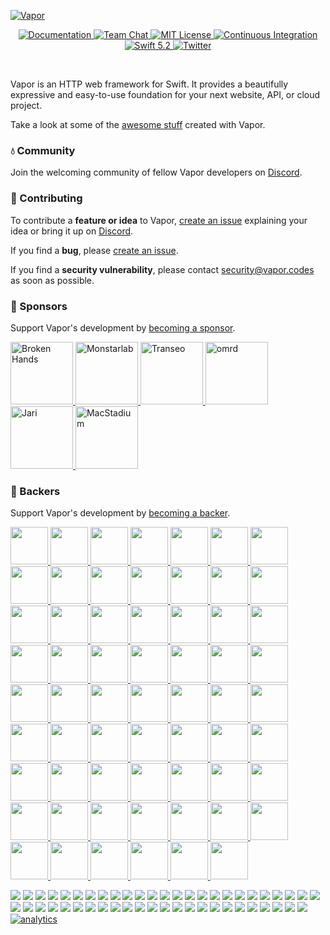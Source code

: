 <a href="https://discord.gg/vapor">
	
![Vapor](https://user-images.githubusercontent.com/1342803/75634175-4876d680-5bd9-11ea-90d6-12c7b6a9ee3f.png)
</a>

<p align="center">
	<a href="https://docs.vapor.codes/4.0/">
        <img src="http://img.shields.io/badge/read_the-docs-2196f3.svg" alt="Documentation">
    </a>
    <a href="https://discord.gg/vapor">
        <img src="https://img.shields.io/discord/431917998102675485.svg" alt="Team Chat">
    </a>
    <a href="LICENSE">
        <img src="https://img.shields.io/badge/license-MIT-brightgreen.svg" alt="MIT License">
    </a>
    <a href="https://github.com/vapor/vapor/actions">
        <img src="https://github.com/vapor/vapor/workflows/test/badge.svg?branch=main" alt="Continuous Integration">
    </a>
    <a href="https://swift.org">
        <img src="https://img.shields.io/badge/swift-5.2-brightgreen.svg" alt="Swift 5.2">
    </a>
    <a href="https://twitter.com/codevapor">
        <img src="https://img.shields.io/badge/twitter-codevapor-5AA9E7.svg" alt="Twitter">
    </a>
</p>

<br>

Vapor is an HTTP web framework for Swift. It provides a beautifully expressive and easy-to-use foundation for your next website, API, or cloud project.

Take a look at some of the [awesome stuff](https://github.com/Cellane/awesome-vapor) created with Vapor.

### 💧 Community

Join the welcoming community of fellow Vapor developers on [Discord](http://vapor.team).

### 🚀 Contributing

To contribute a **feature or idea** to Vapor, [create an issue](https://github.com/vapor/vapor/issues/new) explaining your idea or bring it up on [Discord](http://vapor.team).

If you find a **bug**, please [create an issue](https://github.com/vapor/vapor/issues/new). 

If you find a **security vulnerability**, please contact [security@vapor.codes](mailto:security@vapor.codes) as soon as possible.

### 💛 Sponsors

Support Vapor's development by [becoming a sponsor](https://github.com/sponsors/vapor).

<a href="https://www.brokenhands.io">
    <img src="https://user-images.githubusercontent.com/9938337/137103192-21f99099-6aaa-4cc1-a1a7-21ee767a72d1.png" height="100px" alt="Broken Hands">
</a>
<a href="https://monstar-lab.com">
    <img src="https://user-images.githubusercontent.com/1049951/110122158-89429600-7dbf-11eb-98c8-9f65dad29001.png" height="100px" alt="Monstarlab">
</a>
<a href="https://gotranseo.com">
    <img src="https://user-images.githubusercontent.com/1342803/89341627-92c02000-d66f-11ea-8b29-c278386fdb09.png" height="100px" alt="Transeo">
</a>
<a href="http://omrd.com">
    <img src="https://user-images.githubusercontent.com/9938337/112326871-d1f9ba80-8cac-11eb-88b2-b2ca23a80c03.png" height="100px" alt="omrd">
</a>
<a href="https://github.com/MrLotU">
    <img src="https://user-images.githubusercontent.com/1342803/79599312-426a8580-80b3-11ea-89b3-8b2722485e37.png" height="100px" alt="Jari">
</a>
<a href="https://macstadium.com">
    <img src="https://uploads-ssl.webflow.com/5ac3c046c82724970fc60918/5c019d917bba312af7553b49_MacStadium-developerlogo.png" height="100px" alt="MacStadium">
</a>



### 💚 Backers
Support Vapor's development by [becoming a backer](https://github.com/sponsors/vapor).

<a 
    data-amt="50" 
    data-since="10/09/20" 
    href="https://github.com/raphaelcruzeiro">
    <img src="https://avatars.githubusercontent.com/u/425640?s=120" width="60px">
</a>
<a
    data-amt="50" 
    data-since="05/20/21" 
    href="https://github.com/realityworks">
    <img src="https://avatars.githubusercontent.com/u/21374160?s=120" width="60px">
</a>
<a 
    data-amt="25" 
    data-since="3/11/20" 
    href="https://github.com/hjuraev">
    <img src="https://avatars3.githubusercontent.com/u/5513926?s=120" width="60px">
</a>
<a 
    data-amt="25" 
    data-since="7/21/20" 
    href="https://github.com/ultim8p">
    <img src="https://avatars3.githubusercontent.com/u/4804985?s=120" width="60px">
</a>
<a 
    data-amt="25" 
    data-since="10/30/20" 
    href="https://github.com/0xLeif">
    <img src="https://avatars.githubusercontent.com/u/8268288?s=120" width="60px">
</a>
<a 
    data-amt="25" 
    data-since="09/22/21" 
    href="https://github.com/kishikawakatsumi">
    <img src="https://avatars.githubusercontent.com/u/40610?s=120" width="60px">
</a>
<a 
    data-amt="10" 
    data-since="10/14/19" 
    href="https://github.com/tkrajacic">
    <img src="https://avatars3.githubusercontent.com/u/873717?s=120" width="60px">
</a>
<a 
    data-amt="10" 
    data-since="10/14/19" 
    href="https://github.com/slashmo">
    <img src="https://avatars3.githubusercontent.com/u/16192401?s=120" width="60px">
</a>
<a 
    data-amt="10" 
    data-since="10/14/19" 
    href="https://github.com/ScottRobbins">
    <img src="https://avatars3.githubusercontent.com/u/6894359?s=120" width="60px">
</a>
<a 
    data-amt="10" 
    data-since="10/15/19" 
    href="https://github.com/twof">
    <img src="https://avatars3.githubusercontent.com/u/5561501?s=120" width="60px">
</a>
<a 
    data-amt="10" 
    data-since="10/21/19" 
    href="https://github.com/mikkelu">
    <img src="https://avatars3.githubusercontent.com/u/17051694?s=120" width="60px">
</a>
<a 
    data-amt="10" 
    data-since="5/20/20" 
    href="https://github.com/jdmcd">
    <img src="https://avatars3.githubusercontent.com/u/11842593?s=120" width="60px">
</a>
<a
    data-amt="10" 
    data-since="10/1/20" 
    href="https://github.com/GalenRhodes">
    <img src="https://avatars0.githubusercontent.com/u/16696128?s=120" width="60px">
</a>
<a
    data-amt="10" 
    data-since="10/09/20" 
    href="https://github.com/ArchieGoodwin">
    <img src="https://avatars.githubusercontent.com/u/3480566?s=120" width="60px">
</a>
<a
    data-amt="10" 
    data-since="07/07/20" 
    href="https://github.com/PSchmiedmayer">
    <img src="https://avatars0.githubusercontent.com/u/28656495?s=120" width="60px">
</a>
<a
    data-amt="10" 
    data-since="10/12/20" 
    href="https://github.com/ScottRobbins">
    <img src="https://avatars.githubusercontent.com/u/6894359?s=120" width="60px">
</a>
<a
    data-amt="10" 
    data-since="10/31/20" 
    href="https://github.com/masterofinsanity">
    <img src="https://avatars.githubusercontent.com/u/31490164?s=120" width="60px">
</a>
<a
    data-amt="10" 
    data-since="02/09/21" 
    href="https://github.com/BAChapin">
    <img src="https://avatars.githubusercontent.com/u/22135180?s=120" width="60px">
</a>
<a
    data-amt="10" 
    data-since="03/16/21" 
    href="https://github.com/viaaurelia">
    <img src="https://avatars.githubusercontent.com/u/80760182?s=120" width="60px">
</a>
<a
    data-amt="10" 
    data-since="07/02/21" 
    href="https://github.com/corysullivan">
    <img src="https://avatars.githubusercontent.com/u/1440684?s=120" width="60px">
</a>
<a
    data-amt="10" 
    data-since="07/19/21" 
    href="https://github.com/saschasalles">
    <img src="https://avatars.githubusercontent.com/u/43401678?s=120" width="60px">
</a>
<a
    data-amt="10" 
    data-since="07/31/21" 
    href="https://github.com/davdroman">
    <img src="https://avatars.githubusercontent.com/u/2538074?s=120" width="60px">
</a>
<a 
    data-amt="5" 
    data-since="10/15/19" 
    href="https://github.com/grundoon">
    <img src="https://avatars3.githubusercontent.com/u/876321?s=120" width="60px">
</a>
<a 
    data-amt="5" 
    data-since="10/17/19" 
    href="https://github.com/maartene">
    <img src="https://avatars3.githubusercontent.com/u/5150271?s=120" width="60px">
</a>
<a 
    data-amt="5" 
    data-since="10/23/19" 
    href="https://github.com/steve-h">
    <img src="https://avatars3.githubusercontent.com/u/1298089?s=120" width="60px">
</a>
<a 
    data-amt="5" 
    data-since="10/25/19" 
    href="https://github.com/SpencerCurtis">
    <img src="https://avatars3.githubusercontent.com/u/16965587?s=120" width="60px">
</a>
<a 
    data-amt="5" 
    data-since="11/17/19" 
    href="https://github.com/MaherKSantina">
    <img src="https://avatars3.githubusercontent.com/u/24646608?s=120" width="60px">
</a>
<a
    data-amt="5" 
    data-since="3/20/20" 
    href="https://github.com/lmcd">
    <img src="https://avatars3.githubusercontent.com/u/363540?s=120" width="60px">
</a>
<a
    data-amt="5" 
    data-since="04/07/20" 
    href="https://github.com/radude89">
    <img src="https://avatars0.githubusercontent.com/u/2872139?s=120" width="60px">
</a>
<a
    data-amt="5" 
    data-since="04/10/20" 
    href="https://github.com/wjosset">
    <img src="https://avatars0.githubusercontent.com/u/16748205?s=120" width="60px">
</a>
<a
    data-amt="5" 
    data-since="04/10/20" 
    href="https://github.com/Mattiav8">
    <img src="https://avatars0.githubusercontent.com/u/42816898?s=120" width="60px">
</a>
<a
    data-amt="5" 
    data-since="04/20/20" 
    href="https://github.com/klaas">
    <img src="https://avatars0.githubusercontent.com/u/320967?s=120" width="60px">
</a>
<a
    data-amt="5" 
    data-since="04/21/20" 
    href="https://github.com/MaxDesiatov">
    <img src="https://avatars0.githubusercontent.com/u/112310?s=120" width="60px">
</a>
<a
    data-amt="5" 
    data-since="04/30/20" 
    href="https://github.com/zachwick">
    <img src="https://avatars0.githubusercontent.com/u/406510?s=120" width="60px">
</a>
<a
    data-amt="5" 
    data-since="06/22/20" 
    href="https://github.com/rafaellevy">
    <img src="https://avatars.githubusercontent.com/u/20618652?s=120" width="60px">
</a>
<a
    data-amt="5" 
    data-since="07/04/20" 
    href="https://github.com/rausnitz">
    <img src="https://avatars0.githubusercontent.com/u/6132143?s=120" width="60px">
</a>
<a
    data-amt="5" 
    data-since="07/31/20" 
    href="https://github.com/Mordil">
    <img src="https://avatars0.githubusercontent.com/u/3506776?s=120" width="60px">
</a>
<a
    data-amt="5" 
    data-since="10/09/20" 
    href="https://github.com/jessetipton">
    <img src="https://avatars.githubusercontent.com/u/2132778?s=120" width="60px">
</a>
<a
    data-amt="5" 
    data-since="10/09/20" 
    href="https://github.com/g-Off">
    <img src="https://avatars.githubusercontent.com/u/59969?s=120" width="60px">
</a>
<a
    data-amt="5" 
    data-since="10/13/20" 
    href="https://github.com/finestructure">
    <img src="https://avatars.githubusercontent.com/u/65520?s=120" width="60px">
</a>
<a
    data-amt="5" 
    data-since="10/28/20" 
    href="https://github.com/avario">
    <img src="https://avatars.githubusercontent.com/u/2192944?s=120" width="60px">
</a>
<a
    data-amt="5" 
    data-since="12/21/20" 
    href="https://github.com/doozMen">
    <img src="https://avatars.githubusercontent.com/u/686038?s=120" width="60px">
</a>
<a
    data-amt="5" 
    data-since="12/08/21" 
    href="https://github.com/Andrewangeta">
    <img src="https://avatars.githubusercontent.com/u/12012815?s=120" width="60px">
</a>
<a
    data-amt="5" 
    data-since="12/09/21" 
    href="https://github.com/addli">
    <img src="https://avatars.githubusercontent.com/u/16063852?s=120" width="60px">
</a>
<a
    data-amt="5" 
    data-since="02/06/21" 
    href="https://github.com/nuno-vieira">
    <img src="https://avatars.githubusercontent.com/u/12814114?s=120" width="60px">
</a>
<a
    data-amt="5" 
    data-since="02/10/21" 
    href="https://github.com/bitwit">
    <img src="https://avatars.githubusercontent.com/u/707507?s=120" width="60px">
</a>
<a
    data-amt="5" 
    data-since="03/11/21" 
    href="https://github.com/shgew">
    <img src="https://avatars.githubusercontent.com/u/5584672?s=120" width="60px">
</a>
<a
    data-amt="5" 
    data-since="04/16/21" 
    href="https://github.com/KombuchaPrivacy">
    <img src="https://avatars.githubusercontent.com/u/78174960?s=120" width="60px">
</a>
<a
    data-amt="5" 
    data-since="04/21/21" 
    href="https://github.com/markuswntr">
    <img src="https://avatars.githubusercontent.com/u/2485273?s=120" width="60px">
</a>
<a
    data-amt="5" 
    data-since="05/26/21" 
    href="https://github.com/bdrelling">
    <img src="https://avatars.githubusercontent.com/u/3022693?s=120" width="60px">
</a>
<a
    data-amt="5" 
    data-since="06/05/21" 
    href="https://github.com/mayondigital">
    <img src="https://avatars.githubusercontent.com/u/47883473?s=120" width="60px">
</a>
<a
    data-amt="5" 
    data-since="06/19/21" 
    href="https://github.com/mattesmohr">
    <img src="https://avatars.githubusercontent.com/u/64681110?s=120" width="60px">
</a>
<a
    data-amt="5" 
    data-since="06/19/21" 
    href="https://github.com/amasson42">
    <img src="https://avatars.githubusercontent.com/u/10562946?s=120" width="60px">
</a>
<a
    data-amt="5" 
    data-since="06/22/21" 
    href="https://github.com/scibidoo">
    <img src="https://avatars.githubusercontent.com/u/243518?s=120" width="60px">
</a>
<a
    data-amt="5" 
    data-since="07/22/21" 
    href="https://github.com/litmaps">
    <img src="https://avatars.githubusercontent.com/u/54196101?s=120" width="60px">
</a>
<a
    data-amt="5" 
    data-since="07/26/21" 
    href="https://github.com/kevinzhow">
    <img src="https://avatars.githubusercontent.com/u/1156192?s=120" width="60px">
</a>
<a
    data-amt="5" 
    data-since="08/09/21" 
    href="https://github.com/Strobocop">
    <img src="https://avatars.githubusercontent.com/u/6342694?s=120" width="60px">
</a>
<a
    data-amt="5" 
    data-since="08/20/21" 
    href="https://github.com/j4nos">
    <img src="https://avatars.githubusercontent.com/u/11924475?s=120" width="60px">
</a>
<a
    data-amt="5" 
    data-since="08/28/21" 
    href="https://github.com/JRHonda">
    <img src="https://avatars.githubusercontent.com/u/29804812?s=120" width="60px">
</a>
<a
    data-amt="5" 
    data-since="09/11/21" 
    href="https://github.com/tristanbiesecker">
    <img src="https://avatars.githubusercontent.com/u/12146879?s=120" width="60px">
</a>
<a
    data-amt="5" 
    data-since="09/23/21" 
    href="https://github.com/mkll">
    <img src="https://avatars.githubusercontent.com/u/1652009?s=120" width="60px">
</a>
<a
    data-amt="5"
    data-since="06/02/22"
    href="https://github.com/dnKaratzas">
    <img src="https://avatars.githubusercontent.com/u/7944881?s=120" width="60px">
</a>

<a href="https://opencollective.com/vapor/backer/0/website" target="_blank"><img src="https://opencollective.com/vapor/backer/0/avatar.svg"></a>
<a href="https://opencollective.com/vapor/backer/1/website" target="_blank"><img src="https://opencollective.com/vapor/backer/1/avatar.svg"></a>
<a href="https://opencollective.com/vapor/backer/2/website" target="_blank"><img src="https://opencollective.com/vapor/backer/2/avatar.svg"></a>
<a href="https://opencollective.com/vapor/backer/3/website" target="_blank"><img src="https://opencollective.com/vapor/backer/3/avatar.svg"></a>
<a href="https://opencollective.com/vapor/backer/4/website" target="_blank"><img src="https://opencollective.com/vapor/backer/4/avatar.svg"></a>
<a href="https://opencollective.com/vapor/backer/5/website" target="_blank"><img src="https://opencollective.com/vapor/backer/5/avatar.svg"></a>
<a href="https://opencollective.com/vapor/backer/6/website" target="_blank"><img src="https://opencollective.com/vapor/backer/6/avatar.svg"></a>
<a href="https://opencollective.com/vapor/backer/7/website" target="_blank"><img src="https://opencollective.com/vapor/backer/7/avatar.svg"></a>
<a href="https://opencollective.com/vapor/backer/8/website" target="_blank"><img src="https://opencollective.com/vapor/backer/8/avatar.svg"></a>
<a href="https://opencollective.com/vapor/backer/9/website" target="_blank"><img src="https://opencollective.com/vapor/backer/9/avatar.svg"></a>
<a href="https://opencollective.com/vapor/backer/10/website" target="_blank"><img src="https://opencollective.com/vapor/backer/10/avatar.svg"></a>
<a href="https://opencollective.com/vapor/backer/11/website" target="_blank"><img src="https://opencollective.com/vapor/backer/11/avatar.svg"></a>
<a href="https://opencollective.com/vapor/backer/12/website" target="_blank"><img src="https://opencollective.com/vapor/backer/12/avatar.svg"></a>
<a href="https://opencollective.com/vapor/backer/13/website" target="_blank"><img src="https://opencollective.com/vapor/backer/13/avatar.svg"></a>
<a href="https://opencollective.com/vapor/backer/14/website" target="_blank"><img src="https://opencollective.com/vapor/backer/14/avatar.svg"></a>
<a href="https://opencollective.com/vapor/backer/15/website" target="_blank"><img src="https://opencollective.com/vapor/backer/15/avatar.svg"></a>
<a href="https://opencollective.com/vapor/backer/16/website" target="_blank"><img src="https://opencollective.com/vapor/backer/16/avatar.svg"></a>
<a href="https://opencollective.com/vapor/backer/17/website" target="_blank"><img src="https://opencollective.com/vapor/backer/17/avatar.svg"></a>
<a href="https://opencollective.com/vapor/backer/18/website" target="_blank"><img src="https://opencollective.com/vapor/backer/18/avatar.svg"></a>
<a href="https://opencollective.com/vapor/backer/19/website" target="_blank"><img src="https://opencollective.com/vapor/backer/19/avatar.svg"></a>
<a href="https://opencollective.com/vapor/backer/20/website" target="_blank"><img src="https://opencollective.com/vapor/backer/20/avatar.svg"></a>
<a href="https://opencollective.com/vapor/backer/21/website" target="_blank"><img src="https://opencollective.com/vapor/backer/21/avatar.svg"></a>
<a href="https://opencollective.com/vapor/backer/22/website" target="_blank"><img src="https://opencollective.com/vapor/backer/22/avatar.svg"></a>
<a href="https://opencollective.com/vapor/backer/23/website" target="_blank"><img src="https://opencollective.com/vapor/backer/23/avatar.svg"></a>
<a href="https://opencollective.com/vapor/backer/24/website" target="_blank"><img src="https://opencollective.com/vapor/backer/24/avatar.svg"></a>
<a href="https://opencollective.com/vapor/backer/25/website" target="_blank"><img src="https://opencollective.com/vapor/backer/25/avatar.svg"></a>
<a href="https://opencollective.com/vapor/backer/26/website" target="_blank"><img src="https://opencollective.com/vapor/backer/26/avatar.svg"></a>
<a href="https://opencollective.com/vapor/backer/27/website" target="_blank"><img src="https://opencollective.com/vapor/backer/27/avatar.svg"></a>
<a href="https://opencollective.com/vapor/backer/28/website" target="_blank"><img src="https://opencollective.com/vapor/backer/28/avatar.svg"></a>
<a href="https://opencollective.com/vapor/backer/29/website" target="_blank"><img src="https://opencollective.com/vapor/backer/29/avatar.svg"></a>
<a href="https://opencollective.com/vapor/backer/30/website" target="_blank"><img src="https://opencollective.com/vapor/backer/30/avatar.svg"></a>
<a href="https://opencollective.com/vapor/backer/31/website" target="_blank"><img src="https://opencollective.com/vapor/backer/31/avatar.svg"></a>
<a href="https://opencollective.com/vapor/backer/32/website" target="_blank"><img src="https://opencollective.com/vapor/backer/32/avatar.svg"></a>
<a href="https://opencollective.com/vapor/backer/33/website" target="_blank"><img src="https://opencollective.com/vapor/backer/33/avatar.svg"></a>
<a href="https://opencollective.com/vapor/backer/34/website" target="_blank"><img src="https://opencollective.com/vapor/backer/34/avatar.svg"></a>
<a href="https://opencollective.com/vapor/backer/35/website" target="_blank"><img src="https://opencollective.com/vapor/backer/35/avatar.svg"></a>
<a href="https://opencollective.com/vapor/backer/36/website" target="_blank"><img src="https://opencollective.com/vapor/backer/36/avatar.svg"></a>
<a href="https://opencollective.com/vapor/backer/37/website" target="_blank"><img src="https://opencollective.com/vapor/backer/37/avatar.svg"></a>
<a href="https://opencollective.com/vapor/backer/38/website" target="_blank"><img src="https://opencollective.com/vapor/backer/38/avatar.svg"></a>
<a href="https://opencollective.com/vapor/backer/39/website" target="_blank"><img src="https://opencollective.com/vapor/backer/39/avatar.svg"></a>
<a href="https://opencollective.com/vapor/backer/40/website" target="_blank"><img src="https://opencollective.com/vapor/backer/40/avatar.svg"></a>
<a href="https://opencollective.com/vapor/backer/41/website" target="_blank"><img src="https://opencollective.com/vapor/backer/41/avatar.svg"></a>
<a href="https://opencollective.com/vapor/backer/42/website" target="_blank"><img src="https://opencollective.com/vapor/backer/42/avatar.svg"></a>
<a href="https://opencollective.com/vapor/backer/43/website" target="_blank"><img src="https://opencollective.com/vapor/backer/43/avatar.svg"></a>
<a href="https://opencollective.com/vapor/backer/44/website" target="_blank"><img src="https://opencollective.com/vapor/backer/44/avatar.svg"></a>
<a href="https://opencollective.com/vapor/backer/45/website" target="_blank"><img src="https://opencollective.com/vapor/backer/45/avatar.svg"></a>
<a href="https://opencollective.com/vapor/backer/46/website" target="_blank"><img src="https://opencollective.com/vapor/backer/46/avatar.svg"></a>
<a href="https://opencollective.com/vapor/backer/47/website" target="_blank"><img src="https://opencollective.com/vapor/backer/47/avatar.svg"></a>
<a href="https://opencollective.com/vapor/backer/48/website" target="_blank"><img src="https://opencollective.com/vapor/backer/48/avatar.svg"></a>
[![analytics](http://www.google-analytics.com/collect?v=1&t=pageview&_s=1&dl=https%3A%2F%2Fgithub.com%2Fvapor%2Fvapor&_u=MAC~&cid=1757014354.1393964045&tid=UA-76177358-6)]()
